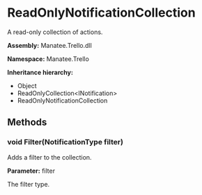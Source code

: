 # ReadOnlyNotificationCollection

A read-only collection of actions.

**Assembly:** Manatee.Trello.dll

**Namespace:** Manatee.Trello

**Inheritance hierarchy:**

- Object
- ReadOnlyCollection&lt;INotification&gt;
- ReadOnlyNotificationCollection

## Methods

### void Filter(NotificationType filter)

Adds a filter to the collection.

**Parameter:** filter

The filter type.

